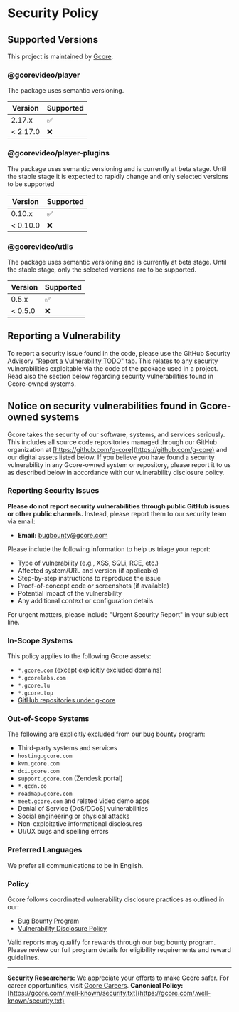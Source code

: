 # Security Policy

## Supported Versions

This project is maintained by [Gcore](https://gcore.com).

### @gcorevideo/player

The package uses semantic versioning.

| Version | Supported          |
| ------- | ------------------ |
| 2.17.x   | :white_check_mark: |
| < 2.17.0 | :x:                |

### @gcorevideo/player-plugins

The package uses semantic versioning and is currently at beta stage.
Until the stable stage it is expected to rapidly change and only selected versions to be supported 

| Version | Supported          |
| ------- | ------------------ |
| 0.10.x   | :white_check_mark: |
| < 0.10.0 | :x:                |

### @gcorevideo/utils

The package uses semantic versioning and is currently at beta stage.
Until the stable stage, only the selected versions are to be supported.

| Version | Supported          |
| ------- | ------------------ |
| 0.5.x   | :white_check_mark: |
| < 0.5.0 | :x:                |

## Reporting a Vulnerability

To report a security issue found in the code, please use the GitHub Security Advisory ["Report a Vulnerability TODO"](https://github.com/G-Core/gcore-videoplayer-js/security/advisories/new) tab. This relates to any security vulnerabilities exploitable via the code of the package used in a project.
Read also the section below regarding security vulnerabilities found in Gcore-owned systems.

## Notice on security vulnerabilities found in Gcore-owned systems

Gcore takes the security of our software, systems, and services seriously.
This includes all source code repositories managed through our GitHub organization at [https://github.com/g-core](https://github.com/g-core) and our digital assets listed below.
If you believe you have found a security vulnerability in any Gcore-owned system or repository, please report it to us as described below in accordance with our vulnerability disclosure policy.

### Reporting Security Issues

**Please do not report security vulnerabilities through public GitHub issues or other public channels.**
Instead, please report them to our security team via email:

- **Email:** [bugbounty@gcore.com](mailto:bugbounty@gcore.com)

Please include the following information to help us triage your report:
- Type of vulnerability (e.g., XSS, SQLi, RCE, etc.)
- Affected system/URL and version (if applicable)
- Step-by-step instructions to reproduce the issue
- Proof-of-concept code or screenshots (if available)
- Potential impact of the vulnerability
- Any additional context or configuration details

For urgent matters, please include "Urgent Security Report" in your subject line.

### In-Scope Systems

This policy applies to the following Gcore assets:

- `*.gcore.com` (except explicitly excluded domains)
- `*.gcorelabs.com`
- `*.gcore.lu`
- `*.gcore.top`
- [GitHub repositories under g-core](https://github.com/g-core)

### Out-of-Scope Systems

The following are explicitly excluded from our bug bounty program:

- Third-party systems and services
- `hosting.gcore.com`
- `kvm.gcore.com`
- `dci.gcore.com`
- `support.gcore.com` (Zendesk portal)
- `*.gcdn.co`
- `roadmap.gcore.com`
- `meet.gcore.com` and related video demo apps
- Denial of Service (DoS/DDoS) vulnerabilities
- Social engineering or physical attacks
- Non-exploitative informational disclosures
- UI/UX bugs and spelling errors

### Preferred Languages

We prefer all communications to be in English.

### Policy

Gcore follows coordinated vulnerability disclosure practices as outlined in our:

- [Bug Bounty Program](https://gcore.com/bug-bounty-program)
- [Vulnerability Disclosure Policy](https://gcore.com/bug-bounty-program)

Valid reports may qualify for rewards through our bug bounty program. Please review our full program details for eligibility requirements and reward guidelines.

---

**Security Researchers:** We appreciate your efforts to make Gcore safer. For career opportunities, visit [Gcore Careers](https://gcore.com/careers/).
**Canonical Policy:** [https://gcore.com/.well-known/security.txt](https://gcore.com/.well-known/security.txt)
